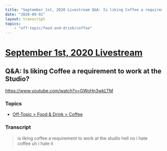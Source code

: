 ```yaml
---
title: "September 1st, 2020 Livestream Q&A: Is liking Coffee a requirement to work at the Studio?"
date: "2020-09-01"
layout: transcript
topics:
    - "off-topic/food-and-drink/coffee"
---
```

# [September 1st, 2020 Livestream](../2020-09-01.md)
## Q&A: Is liking Coffee a requirement to work at the Studio?
https://www.youtube.com/watch?v=GWoHn3wkLTM

### Topics
* [Off-Topic > Food & Drink > Coffee](../topics/off-topic/food-and-drink/coffee.md)

### Transcript

> is liking coffee a requirement to work at the studio hell no i hate coffee uh i hate it
